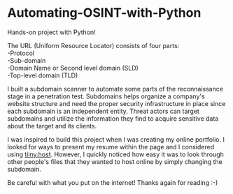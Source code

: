 # Automating-OSINT-with-Python
Hands-on project with Python! 

The URL (Uniform Resource Locator) consists of four parts:
<br>-Protocol
<br>-Sub-domain
<br>-Domain Name or Second level domain (SLD)
<br>-Top-level domain (TLD)</br>

I built a subdomain scanner to automate some parts of the reconnaissance stage in a penetration test. Subdomains helps organize a company's website structure and need the proper security infrastructure in place since each subdomain is an independent entity. Threat actors can target subdomains and utilize the information they find to acquire sensitive data about the target and its clients.

I was inspired to build this project when I was creating my online portfolio. I looked for ways to present my resume within the page and I considered using <a href="https://tiiny.host/">tiiny.host</a>. However, I quickly noticed how easy it was to look through other people's files that they wanted to host online by simply changing the subdomain.

Be careful with what you put on the internet! Thanks again for reading :-)
